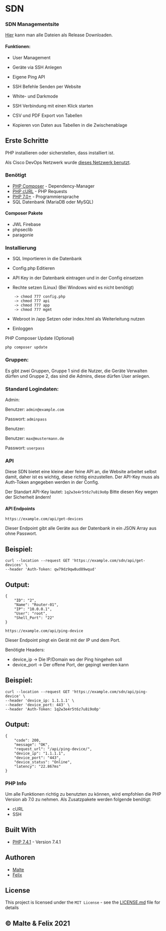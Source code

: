 # SDN
### SDN Managementsite

[Hier](https://github.com/maltesserver/SDN/archive/refs/tags/1337.zip) kann man alle Dateien als Release Downloaden.

#### Funktionen: 

* User Management

* Geräte via SSH Anlegen

* Eigene Ping API

* SSH Befehle Senden per Website

* White- und Darkmode

* SSH Verbindung mit einen Klick starten

* CSV und PDF Export von Tabellen

* Kopieren von Daten aus Tabellen in die Zwischenablage

 
## Erste Schritte

PHP installieren oder sicherstellen, dass installiert ist.

Als Cisco DevOps Netzwerk wurde [dieses Netzwerk benutzt](https://devnetsandbox.cisco.com/RM/Diagram/Index/c9679e49-6751-4f43-9bb4-9d7ee162b069?diagramType=Topology ).

### Benötigt

* [PHP Composer](https://getcomposer.org/ ) - Dependency-Manager
* [PHP cURL](https://www.php.net/manual/de/book.curl.php ) - PHP Requests
* [PHP 7.0+](https://www.php.net/ ) - Programmiersprache
* SQL Datenbank (MariaDB oder MySQL)


#### Composer Pakete

* JWL Firebase
* phpseclib
* paragonie

### Installierung

* SQL Importieren in die Datenbank

* Config.php Editieren

* API Key in der Datenbank eintragen und in der Config einsetzen

* Rechte setzen (Linux)
(Bei Windows wird es nicht benötigt)
```
    -> chmod 777 config.php
    -> chmod 777 api
    -> chmod 777 app
    -> chmod 777 mgmt
```
* Webroot in /app Setzen oder index.html als Weiterleitung nutzen

* Einloggen

PHP Composer Update (Optional)

```
php composer update
```

### Gruppen:

Es gibt zwei Gruppen, Gruppe 1 sind die Nutzer, die Geräte Verwalten dürfen und Gruppe 2, das sind die Admins, diese dürfen User anlegen.

### Standard Logindaten:

Admin:

Benutzer: `admin@example.com`

Passwort: `adminpass`

Benutzer:

Benutzer: `max@mustermann.de`

Passwort: `userpass`

### API

Diese SDN bietet eine kleine aber feine API an, die Website arbeitet selbst damit, daher ist es wichtig, diese richtig einzustellen.
Der API-Key muss als Auth-Token angegeben werden in der Config.

Der Standart API-Key lautet: `1q2w3e4r5t6z7u8i9o0p`
Bitte diesen Key wegen der Sicherheit ändern!

#### API Endpoints



```
https://example.com/api/get-devices
```
Dieser Endpoint gibt alle Geräte aus der Datenbank in ein JSON Array aus ohne Passwort.

## Beispiel:

```
curl --location --request GET 'https://example.com/sdn/api/get-devices' \
--header 'Auth-Token: qw79dz9qw8ud89wqud'
```

## Output:

```
{
    "ID": "2",
    "Name": "Router-01",
    "IP": "10.0.0.1",
    "User": "root",
    "Shell_Port": "22"
}
```

```
https://example.com/api/ping-device
```
Dieser Endpoint pingt ein Gerät mit der IP und dem Port.

Benötigte Headers:

* device_ip         -> Die IP/Domain wo der Ping hingehen soll
* device_port       -> Der offene Port, der gepingt werden kann

## Beispiel:

```
curl --location --request GET 'https://example.com/sdn/api/ping-device' \
--header 'device_ip: 1.1.1.1' \
--header 'device_port: 443' \
--header 'Auth-Token: 1q2w3e4r5t6z7u8i9o0p'
```

## Output:

```
{
    "code": 200,
    "message": "OK",
    "request_url": "/api/ping-device/",
    "device_ip": "1.1.1.1",
    "device_port": "443",
    "device_status": "Online",
    "latency": "22.867ms"
}
```

### PHP Info

Um alle Funktionen richtig zu benutzten zu können, wird empfohlen die PHP Version ab 7.0 zu nehmen.
Als Zusatzpakete werden folgende benötigt:

* cURL
* SSH

## Built With

* [PHP 7.4.1](https://www.php.net/ ) - Version 7.4.1

## Authoren

* [Malte](https://github.com/Maltesserver)
* [Felix](https://github.com/Realtox)


## License

This project is licensed under the `MIT License` - see the [LICENSE.md](LICENSE.md) file for details





## © Malte & Felix 2021

